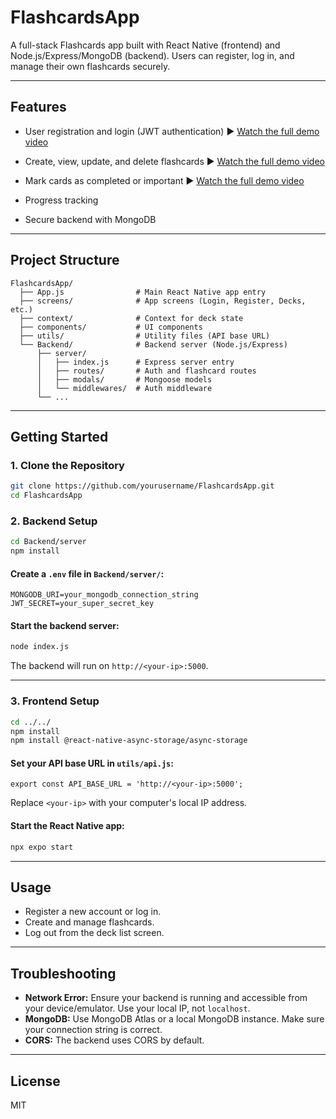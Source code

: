# FlashcardsApp

A full-stack Flashcards app built with React Native (frontend) and Node.js/Express/MongoDB (backend). Users can register, log in, and manage their own flashcards securely.

---

## Features
- User registration and login (JWT authentication)
▶️ [Watch the full demo video](assets/fc-login-ezgif.com-video-to-gif-converter.gif)
- Create, view, update, and delete flashcards
▶️ [Watch the full demo video](assets/fc-crud.mp4)
- Mark cards as completed or important
▶️ [Watch the full demo video](assets/fc-quiz.mp4)

- Progress tracking
- Secure backend with MongoDB

---

## Project Structure

```
FlashcardsApp/
  ├── App.js                # Main React Native app entry
  ├── screens/              # App screens (Login, Register, Decks, etc.)
  ├── context/              # Context for deck state
  ├── components/           # UI components
  ├── utils/                # Utility files (API base URL)
  └── Backend/              # Backend server (Node.js/Express)
      ├── server/
      │   ├── index.js      # Express server entry
      │   ├── routes/       # Auth and flashcard routes
      │   ├── modals/       # Mongoose models
      │   └── middlewares/  # Auth middleware
      └── ...
```

---

## Getting Started

### 1. Clone the Repository
```sh
git clone https://github.com/yourusername/FlashcardsApp.git
cd FlashcardsApp
```

### 2. Backend Setup
```sh
cd Backend/server
npm install
```

#### Create a `.env` file in `Backend/server/`:
```
MONGODB_URI=your_mongodb_connection_string
JWT_SECRET=your_super_secret_key
```

#### Start the backend server:
```sh
node index.js
```

The backend will run on `http://<your-ip>:5000`.

---

### 3. Frontend Setup
```sh
cd ../../
npm install
npm install @react-native-async-storage/async-storage
```

#### Set your API base URL in `utils/api.js`:
```
export const API_BASE_URL = 'http://<your-ip>:5000';
```
Replace `<your-ip>` with your computer's local IP address.

#### Start the React Native app:
```sh
npx expo start
```

---

## Usage
- Register a new account or log in.
- Create and manage flashcards.
- Log out from the deck list screen.

---

## Troubleshooting
- **Network Error:** Ensure your backend is running and accessible from your device/emulator. Use your local IP, not `localhost`.
- **MongoDB:** Use MongoDB Atlas or a local MongoDB instance. Make sure your connection string is correct.
- **CORS:** The backend uses CORS by default.

---

## License
MIT 